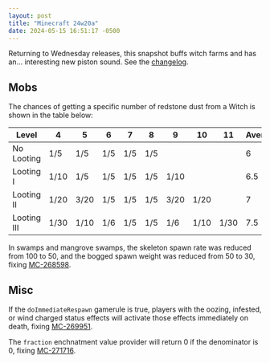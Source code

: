 ```yaml
---
layout: post
title: "Minecraft 24w20a"
date: 2024-05-15 16:51:17 -0500
---
```


Returning to Wednesday releases, this snapshot buffs witch farms and has an... interesting new piston sound. See the [changelog](https://www.minecraft.net/en-us/article/minecraft-snapshot-24w20a).

## Mobs

The chances of getting a specific number of redstone dust from a Witch is shown in the table below:

| Level       | 4    | 5    | 6   | 7   | 8   | 9    | 10   | 11   | Average |
| ----------- | ---- | ---- | --- | --- | --- | ---- | ---- | ---- | ------- |
| No Looting  | 1/5  | 1/5  | 1/5 | 1/5 | 1/5 |      |      |      | 6       |
| Looting I   | 1/10 | 1/5  | 1/5 | 1/5 | 1/5 | 1/10 |      |      | 6.5     |
| Looting II  | 1/20 | 3/20 | 1/5 | 1/5 | 1/5 | 3/20 | 1/20 |      | 7       |
| Looting III | 1/30 | 1/10 | 1/6 | 1/5 | 1/5 | 1/6  | 1/10 | 1/30 | 7.5     |

In swamps and mangrove swamps, the skeleton spawn rate was reduced from 100 to 50, and the bogged spawn weight was reduced from 50 to 30, fixing [MC-268598](https://bugs.mojang.com/browse/MC-268598).

## Misc

If the `doImmediateRespawn` gamerule is true, players with the oozing, infested, or wind charged status effects will activate those effects immediately on death, fixing [MC-269951](https://bugs.mojang.com/browse/MC-269951).

The `fraction` enchnatment value provider will return 0 if the denominator is 0, fixing [MC-271716](https://bugs.mojang.com/browse/MC-271716).

